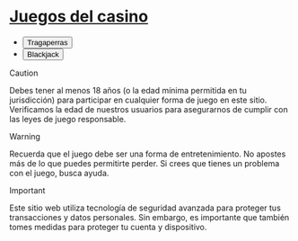 # <ins>Juegos del casino</ins>
* <button onclick="window.location.href='https://tragaperras.onrender.com/';">Tragaperras</button>
* <button onclick="window.location.href='https://blackjack-cwxf.onrender.com/';">Blackjack</button>

> [!CAUTION]
> Debes tener al menos 18 años (o la edad mínima permitida en tu jurisdicción) para participar en cualquier forma de juego en este sitio. Verificamos la edad de nuestros usuarios para asegurarnos de cumplir con las leyes de juego responsable.

> [!WARNING]
> Recuerda que el juego debe ser una forma de entretenimiento. No apostes más de lo que puedes permitirte perder. Si crees que tienes un problema con el juego, busca ayuda.

> [!IMPORTANT]
> Este sitio web utiliza tecnología de seguridad avanzada para proteger tus transacciones y datos personales. Sin embargo, es importante que también tomes medidas para proteger tu cuenta y dispositivo.
